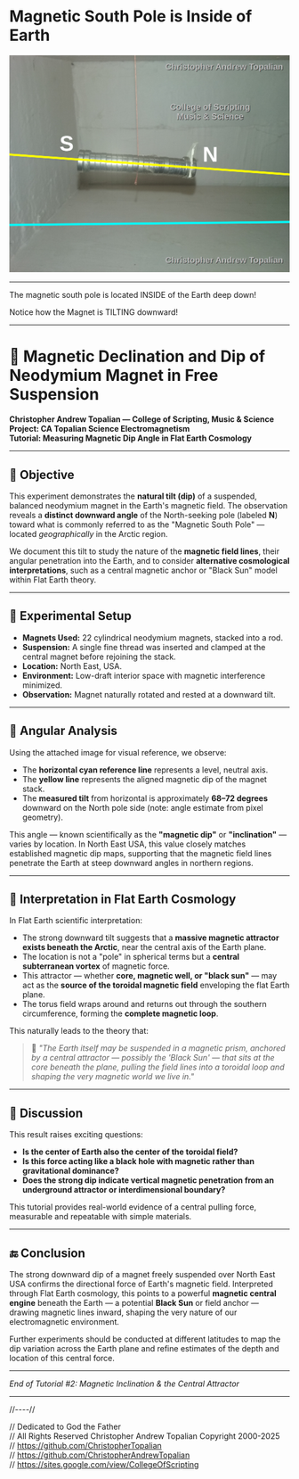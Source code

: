 # Magnetic South Pole is Inside of Earth

![Magnetic South Pole is Inside of Earth](textures/magnetic_south_pole_is_inside_earth.png)  

---

The magnetic south pole is located INSIDE of the Earth deep down!

Notice how the Magnet is TILTING downward!

---

# 📘 Magnetic Declination and Dip of Neodymium Magnet in Free Suspension  
**Christopher Andrew Topalian — College of Scripting, Music & Science**  
**Project: CA Topalian Science Electromagnetism**  
**Tutorial: Measuring Magnetic Dip Angle in Flat Earth Cosmology**

---

## 🧲 Objective

This experiment demonstrates the **natural tilt (dip)** of a suspended, balanced neodymium magnet in the Earth's magnetic field. The observation reveals a **distinct downward angle** of the North-seeking pole (labeled **N**) toward what is commonly referred to as the "Magnetic South Pole" — located *geographically* in the Arctic region.

We document this tilt to study the nature of the **magnetic field lines**, their angular penetration into the Earth, and to consider **alternative cosmological interpretations**, such as a central magnetic anchor or "Black Sun" model within Flat Earth theory.

---

## 🧪 Experimental Setup

- **Magnets Used:** 22 cylindrical neodymium magnets, stacked into a rod.
- **Suspension:** A single fine thread was inserted and clamped at the central magnet before rejoining the stack.
- **Location:** North East, USA.
- **Environment:** Low-draft interior space with magnetic interference minimized.
- **Observation:** Magnet naturally rotated and rested at a downward tilt.

---

## 📏 Angular Analysis

Using the attached image for visual reference, we observe:

- The **horizontal cyan reference line** represents a level, neutral axis.
- The **yellow line** represents the aligned magnetic dip of the magnet stack.
- The **measured tilt** from horizontal is approximately **68–72 degrees** downward on the North pole side (note: angle estimate from pixel geometry).

This angle — known scientifically as the **"magnetic dip"** or **"inclination"** — varies by location. In North East USA, this value closely matches established magnetic dip maps, supporting that the magnetic field lines penetrate the Earth at steep downward angles in northern regions.

---

## 🌌 Interpretation in Flat Earth Cosmology

In Flat Earth scientific interpretation:

- The strong downward tilt suggests that a **massive magnetic attractor exists beneath the Arctic**, near the central axis of the Earth plane.
- The location is not a "pole" in spherical terms but a **central subterranean vortex** of magnetic force.
- This attractor — whether **core, magnetic well, or "black sun"** — may act as the **source of the toroidal magnetic field** enveloping the flat Earth plane.
- The torus field wraps around and returns out through the southern circumference, forming the **complete magnetic loop**.

This naturally leads to the theory that:

> 🧲 *"The Earth itself may be suspended in a magnetic prism, anchored by a central attractor — possibly the 'Black Sun' — that sits at the core beneath the plane, pulling the field lines into a toroidal loop and shaping the very magnetic world we live in."*

---

## 💬 Discussion

This result raises exciting questions:

- **Is the center of Earth also the center of the toroidal field?**
- **Is this force acting like a black hole with magnetic rather than gravitational dominance?**
- **Does the strong dip indicate vertical magnetic penetration from an underground attractor or interdimensional boundary?**

This tutorial provides real-world evidence of a central pulling force, measurable and repeatable with simple materials.

---

## 🔚 Conclusion

The strong downward dip of a magnet freely suspended over North East USA confirms the directional force of Earth's magnetic field. Interpreted through Flat Earth cosmology, this points to a powerful **magnetic central engine** beneath the Earth — a potential **Black Sun** or field anchor — drawing magnetic lines inward, shaping the very nature of our electromagnetic environment.

Further experiments should be conducted at different latitudes to map the dip variation across the Earth plane and refine estimates of the depth and location of this central force.

---

*End of Tutorial #2: Magnetic Inclination & the Central Attractor*

---

//----//

// Dedicated to God the Father  
// All Rights Reserved Christopher Andrew Topalian Copyright 2000-2025  
// https://github.com/ChristopherTopalian  
// https://github.com/ChristopherAndrewTopalian  
// https://sites.google.com/view/CollegeOfScripting  

